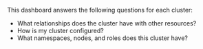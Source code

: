 This dashboard answers the following questions for each cluster:

- What relationships does the cluster have with other resources?
- How is my cluster configured?
- What namespaces, nodes, and roles does this cluster have?
